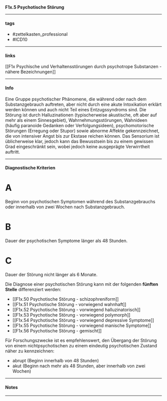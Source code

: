 __F1x.5 Psychotische Störung__

___________________________________________
#### tags

- #zettelkasten_professional
- #ICD10 
___________________________________________
#### links

[[F1x Psychische und Verhaltensstörungen durch psychotrope Substanzen - nähere Bezeichnungen]]

___________________________________________
#### Info
Eine Gruppe psychotischer Phänomene, die während oder nach dem Substanzgebrauch auftreten, aber nicht durch eine akute Intoxikation erklärt werden können und auch nicht Teil eines Entzugssyndroms sind. Die Störung ist durch Halluzinationen (typischerweise akustische, oft aber auf mehr als einem Sinnesgebiet), Wahrnehmungsstörungen, Wahnideen (häufig paranoide Gedanken oder Verfolgungsideen), psychomotorische Störungen (Erregung oder Stupor) sowie abnorme Affekte gekennzeichnet, die von intensiver Angst bis zur Ekstase reichen können. Das Sensorium ist üblicherweise klar, jedoch kann das Bewusstsein bis zu einem gewissen Grad eingeschränkt sein, wobei jedoch keine ausgeprägte Verwirrtheit auftritt.
___________________________________________
#### Diagnostische Kriterien

# A
Beginn von psychotischen Symptomen während des Substanzgebrauchs oder innerhalb von zwei Wochen nach Substanzgebrauch.

# B
Dauer der psychotischen Symptome länger als 48 Stunden.

# C
Dauer der Störung nicht länger als 6 Monate.

Die Diagnose einer psychotischen Störung kann mit der folgenden __fünften Stelle__ differenziert werden:
- [[F1x.50 Psychotische Störung - schizophreniform]]
- [[F1x.51 Psychotische Störung - vorwiegend wahnhaft]]
- [[F1x.52 Psychotische Störung - vorwiegend halluzinatorisch]]
- [[F1x.53 Psychotische Störung - vorwiegend polymorph]]
- [[F1x.54 Psychotische Störung - vorwiegend depressive Symptome]]
- [[F1x.55 Psychotische Störung - vorwiegend manische Symptome]]
- [[F1x.56 Psychotische Störung - gemischt]]

Für Forschungszwecke ist es empfehlenswert, den Übergang der Störung von einem nichtpsychotischen zu einem eindeutig psychotischen Zustand näher zu kennzeichnen:
- abrupt (Beginn innerhalb von 48 Stunden)
- akut (Beginn nach mehr als 48 Stunden, aber innerhalb von zwei Wochen)
___________________________________________
#### Notes

___________________________________________

